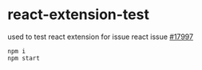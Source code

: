 # react-extension-test

used to test react extension for issue react issue [#17997](https://github.com/facebook/react/issues/17997)

```
npm i
npm start
```